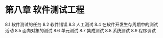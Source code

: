 # 第八章  软件测试工程

8.1 软件测试的任务 
8.2 软件错误 
8.3 人工测试 
8.4 在软件开发生存周期中的测试活动 
8.5 面向对象的测试 
8.6 单元测试
8.7 集成测试
8.8  系统测试 
8.9  程序调试  